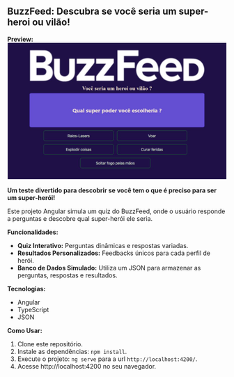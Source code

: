 ## BuzzFeed: Descubra se você seria um super-heroi ou vilão!

**Preview:**
![buzz-feed-banner](./public/assets/images/buzz-feed.png)

**Um teste divertido para descobrir se você tem o que é preciso para ser um super-herói!**

Este projeto Angular simula um quiz do BuzzFeed, onde o usuário responde a perguntas e descobre qual super-herói ele seria.

**Funcionalidades:**

* **Quiz Interativo:** Perguntas dinâmicas e respostas variadas.
* **Resultados Personalizados:** Feedbacks únicos para cada perfil de herói.
* **Banco de Dados Simulado:** Utiliza um JSON para armazenar as perguntas, respostas e resultados.

**Tecnologias:**

* Angular
* TypeScript
* JSON

**Como Usar:**
1. Clone este repositório.
2. Instale as dependências: `npm install`.
3. Execute o projeto: `ng serve` para a url `http://localhost:4200/`.
4. Acesse http://localhost:4200 no seu navegador.
